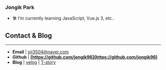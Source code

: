 ### Jongik Park

<!--
**jongik96/jongik96** is a ✨ _special_ ✨ repository because its `README.md` (this file) appears on your GitHub profile.

Here are some ideas to get you started:

- 🔭 I’m currently working on ...

- 👯 I’m looking to collaborate on ...
- 🤔 I’m looking for help with ...
- 💬 Ask me about ...
- 📫 How to reach me: ...
- 😄 Pronouns: ...
- ⚡ Fun fact: ...
-->

- 🛠 I’m currently learning JavaScript, Vue.js 3, etc..



## **Contact & Blog**
---

- **Email** | pji3504@naver.com
- **Github** | **[https://github.com/jongik96](https://github.com/jongik96)**
- **Blog** | [velog](https://velog.io/@pji3504)
           | [T-story](https://jongik.tistory.com)
